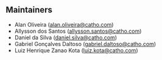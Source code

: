 ## Maintainers
- Alan Oliveira ([alan.oliveira@catho.com](mailto:alan.oliveira@catho.com?Subject=Candidate%20Home%20Page%20Issue))
- Allysson dos Santos ([allysson.santos@catho.com](mailto:allysson.santos@catho.com?Subject=Candidate%20Home%20Page%20Issue))
- Daniel da Silva ([daniel.silva@catho.com](mailto:daniel.silva@catho.com?Subject=Candidate%20Home%20Page%20Issue))
- Gabriel Gonçalves Daltoso ([gabriel.daltoso@catho.com](mailto:gabriel.daltoso@catho.com?Subject=Candidate%20Home%20Page%20Issue))
- Luiz Henrique Zanao Kota ([luiz.kota@catho.com](mailto:luiz.kota@catho.com?Subject=Candidate%20Home%20Page%20Issue))
